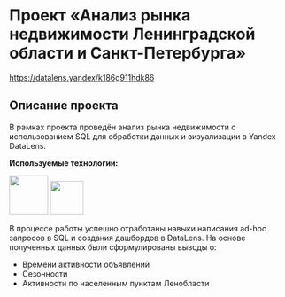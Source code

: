 # Проект «Анализ рынка недвижимости Ленинградской области и Санкт-Петербурга»
https://datalens.yandex/k186g911hdk86
## Описание проекта

В рамках проекта проведён анализ рынка недвижимости с использованием SQL для обработки данных и визуализации в Yandex DataLens.

**Используемые технологии:**

<img src="https://user-images.githubusercontent.com/81221395/146988241-e9b117b4-745a-4d71-bc41-752e6f04f2b2.png" width="70"> <img src="https://camo.githubusercontent.com/8ddd7494a3ede9c280431b4d3ab2df479446f829d23ae192d3efa63400c0d85f/68747470733a2f2f617661746172732e6d64732e79616e6465782e6e65742f693f69643d35363436613838626337356635333037323665663964313362313935336138655f6c2d31303431343538322d696d616765732d7468756d6273266e3d3133" width="60">

В процессе работы успешно отработаны навыки написания ad-hoc запросов в SQL и создания дашбордов в DataLens. На основе полученных данных были сформулированы выводы о:

- Времени активности объявлений
- Сезонности
- Активности по населенным пунктам Ленобласти
